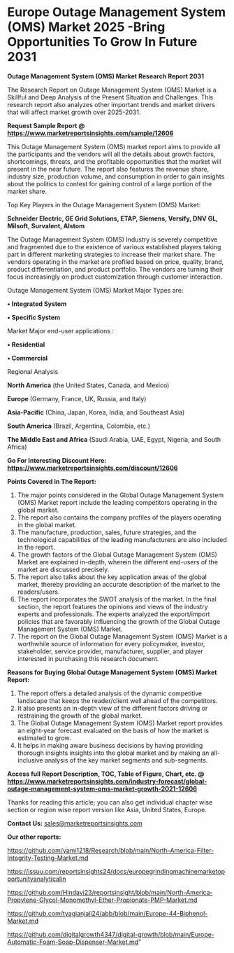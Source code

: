  # Europe Outage Management System (OMS) Market 2025 -Bring Opportunities To Grow In Future 2031

<strong>Outage Management System (OMS) Market Research Report 2031</strong>

The Research Report on Outage Management System (OMS) Market is a Skillful and Deep Analysis of the Present Situation and Challenges. This research report also analyzes other important trends and market drivers that will affect market growth over 2025-2031.

<strong>Request Sample Report @ <a href=https://www.marketreportsinsights.com/sample/12606>https://www.marketreportsinsights.com/sample/12606</a></strong>

This Outage Management System (OMS) market report aims to provide all the participants and the vendors will all the details about growth factors, shortcomings, threats, and the profitable opportunities that the market will present in the near future. The report also features the revenue share, industry size, production volume, and consumption in order to gain insights about the politics to contest for gaining control of a large portion of the market share.

Top Key Players in the Outage Management System (OMS) Market:

<strong>Schneider Electric, GE Grid Solutions, ETAP, Siemens, Versify, DNV GL, Milsoft, Survalent, Alstom</strong>

The Outage Management System (OMS) Industry is severely competitive and fragmented due to the existence of various established players taking part in different marketing strategies to increase their market share. The vendors operating in the market are profiled based on price, quality, brand, product differentiation, and product portfolio. The vendors are turning their focus increasingly on product customization through customer interaction.

Outage Management System (OMS) Market Major Types are:

<strong>• Integrated System

• Specific System</strong>

Market Major end-user applications :

<strong>• Residential

• Commercial</strong>

Regional Analysis

</u><strong><b>North America</b></strong> (the United States, Canada, and Mexico)

<strong><b>Europe </b></strong>(Germany, France, UK, Russia, and Italy)

<strong><b>Asia-Pacific</b></strong> (China, Japan, Korea, India, and Southeast Asia)

<strong><b>South America</b></strong> (Brazil, Argentina, Colombia, etc.)

<strong><b>The Middle East and Africa</b></strong> (Saudi Arabia, UAE, Egypt, Nigeria, and South Africa)

<strong>Go For Interesting Discount Here: <a href=https://www.marketreportsinsights.com/discount/12606>https://www.marketreportsinsights.com/discount/12606</a></strong>

<strong>Points Covered in The Report:</strong>
<ol>
  <li>The major points considered in the Global Outage Management System (OMS) Market report include the leading competitors operating in the global market.</li>
  <li>The report also contains the company profiles of the players operating in the global market.</li>
  <li>The manufacture, production, sales, future strategies, and the technological capabilities of the leading manufacturers are also included in the report.</li>
  <li>The growth factors of the Global Outage Management System (OMS) Market are explained in-depth, wherein the different end-users of the market are discussed precisely.</li>
  <li>The report also talks about the key application areas of the global market, thereby providing an accurate description of the market to the readers/users.</li>
  <li>The report incorporates the SWOT analysis of the market. In the final section, the report features the opinions and views of the industry experts and professionals. The experts analyzed the export/import policies that are favorably influencing the growth of the Global Outage Management System (OMS) Market.</li>
  <li>The report on the Global Outage Management System (OMS) Market is a worthwhile source of information for every policymaker, investor, stakeholder, service provider, manufacturer, supplier, and player interested in purchasing this research document.</li>
</ol>
<strong>Reasons for Buying Global Outage Management System (OMS) Market Report:</strong>

<ol>
  <li>The report offers a detailed analysis of the dynamic competitive landscape that keeps the reader/client well ahead of the competitors.</li>
  <li>It also presents an in-depth view of the different factors driving or restraining the growth of the global market.</li>
  <li>The Global Outage Management System (OMS) Market report provides an eight-year forecast evaluated on the basis of how the market is estimated to grow.</li>
  <li>It helps in making aware business decisions by having providing thorough insights insights into the global market and by making an all-inclusive analysis of the key market segments and sub-segments.</li>
</ol>
<strong>Access full Report Description, TOC, Table of Figure, Chart, etc. @ <a href=https://www.marketreportsinsights.com/industry-forecast/global-outage-management-system-oms-market-growth-2021-12606>https://www.marketreportsinsights.com/industry-forecast/global-outage-management-system-oms-market-growth-2021-12606</a></strong>


Thanks for reading this article; you can also get individual chapter wise section or region wise report version like Asia, United States, Europe.

<strong>Contact Us:</strong>
sales@marketreportsinsights.com

<strong>Our other reports:</strong>

<a href=https://github.com/yami1218/Research/blob/main/North-America-Filter-Integrity-Testing-Market.md>https://github.com/yami1218/Research/blob/main/North-America-Filter-Integrity-Testing-Market.md</a>

<a href=https://issuu.com/reportsinsights24/docs/europegrindingmachinemarketopportunityanalyticalin>https://issuu.com/reportsinsights24/docs/europegrindingmachinemarketopportunityanalyticalin</a>

<a href=https://github.com/Hindavi23/reportsinsight/blob/main/North-America-Propylene-Glycol-Monomethyl-Ether-Propionate-PMP-Market.md>https://github.com/Hindavi23/reportsinsight/blob/main/North-America-Propylene-Glycol-Monomethyl-Ether-Propionate-PMP-Market.md</a>

<a href=https://github.com/tyagianjali24/abb/blob/main/Europe-44-Biphenol-Market.md>https://github.com/tyagianjali24/abb/blob/main/Europe-44-Biphenol-Market.md</a>

<a href=https://github.com/digitalgrowth4347/digital-growth/blob/main/Europe-Automatic-Foam-Soap-Dispenser-Market.md>https://github.com/digitalgrowth4347/digital-growth/blob/main/Europe-Automatic-Foam-Soap-Dispenser-Market.md</a>"
